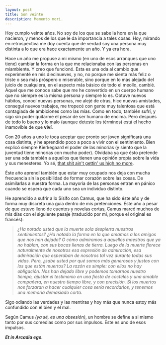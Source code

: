 ```yaml
---
layout: post
title: Son veinte 
description: Memento mori.
---
```


Hoy cumplo veinte años. No soy de los que se sabe la hora en la que nacieron, y
menos de los que le da importancia a tales cosas. Hoy, mirando en retrospectiva
me doy cuenta que de verdad soy una persona muy distinta a lo que era hace
exactamente un año. Y ya era hora.

Hace un año me propuse a mi mismo (en uno de esos arranques que uno tiene)
cambiar la forma en la que me relacionaba con las personas en miambiente. Y creo que funcionó. Esta es una oda al cambio que experimenté en mis diecinueves, y no, no porque me sienta más feliz o triste o sea más próspero o miserable, sino porque en lo más alejado del juicio de cualquiera, en el aspecto más básico de todo el meollo, cambié. Aquel que me conoce sabe que me he convertido en un cuerpo humano que no siempre es la misma persona y siempre lo es. Obtuve nuevos hábitos, conocí nuevas personas, me alejé de otras, hice nuevas amistades, conseguí nuevos trabajos, me tropecé con gente muy talentosa que está contagiada de ambiciones como las mías. Como en todo, también sufrí, y sigo sin poder quitarme el pesar de ser humano de encima. Pero después de todo lo bueno y lo malo (aunque deteste los términos) está el hecho inamovible de que **viví**.

Con 20 años a uno le toca aceptar que pronto ser joven significará una cosa
distinta, y he aprendido poco a poco a vivir con el sentimiento. Bien explicó
siempre Kierkegaard el poder de las minorías (y siento que la juventud tiene
minorías con mucho poder). Olvidaba ya que ésto pretende ser una oda también a
aquellos que tienen una opinión propia sobre la vida y sus menesteres. Yo sé,
[that shit ain't gettin' us high no more](http://genius.com/4021953). 

Éste año aprendí también que estar muy ocupado nos deja con mucha frecuencia sin
la posibilidad de formar corazón sobre las cosas. De asimilarlas a nuestra
forma. La mayoría de las personas entran en pánico cuando se espera que cada uno
sea un individuo distinto. 

He aprendido a sufrir a lo Sísifo con Camus, que ha sido éste año y de forma muy
discreta una guía dentro de mis pretenciones. Éste año a pesar de que estuvo
lleno de cuentos y novelas
cortas, Camus marcó muchos de mis días con el siguiente pasaje (traducido por
mi, porque el original es francés):

> *¿Ha notado usted que la muerte sola despierta nuestros sentimientos? ¿Ha notado la forma en la que amamos a los amigos que nos han dejado? O cómo admiramos a aquellos maestros que ya no hablan, con sus bocas llenas de tierra. Luego de la muerte florece naturalmente de nosotros esa expresión de admiración, esa admiración que esperaban de nosotros tal vez durante todas sus vidas. Pero, ¿sabe usted por qué somos más generosos y justos con los que están muertos? La razón es simple: con ellos no hay obligación. Nos han dejado libre y podemos tomarnos nuestro tiempo, ajustar el testimonio en una fiesta de coctéles y una amable compañera, en nuestro tiempo libre, y con precisión. Si los muertos nos forzaran a hacer cualquier cosa sería recordarlos, y tenemos una memoria demasiado corta.*

Sigo odiando las verdades y las mentiras y hoy más que nunca estoy más
confundido con el bien y el mal.

Según Camus *(ya sé, es una obsesión)*, un hombre se define a si mismo tanto por sus
comedias como por sus impulsos. Éste es uno de esos impulsos.

***Et in Arcadia ego.***
